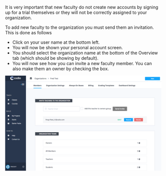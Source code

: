 It is very important that new faculty do not create new accounts by signing up for a trial themselves or they will not be correctly assigned to your organization.

To add new faculty to the organization you must send them an invitation. This is done as follows

- Click on your user name at the bottom left.
- You will now be shown your personal account screen. 
- You should select the organization name at the bottom of the Overview tab (which should be showing by default).
- You will now see how you can invite a new faculty member. You can also make them an owner by checking the box.

![](.guides/img/account-organization.png)


